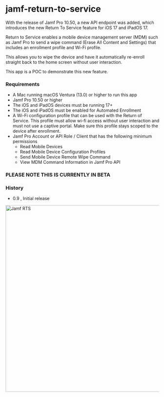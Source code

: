 # jamf-return-to-service
With the release of Jamf Pro 10.50, a new API endpoint was added, which introduces the new Return To Service feature for iOS 17 and iPadOS 17.

Return to Service enables a mobile device management server (MDM) such as Jamf Pro to send a wipe command (Erase All Content and Settings) that includes an enrollment profile and Wi-Fi profile.

This allows you to wipe the device and have it automatically re-enroll straight back to the home screen without user interaction.

This app is a POC to demonstrate this new feature.

### Requirements

- A Mac running macOS Ventura (13.0) or higher to run this app
- Jamf Pro 10.50 or higher
- The iOS and iPadOS devices must be running 17+
- The iOS and iPadOS must be enabled for Automated Enrollment
- A Wi-Fi configuration profile that can be used with the Return of Service. This profile must allow wi-fi access without user interaction and must not use a captive portal. Make sure this profile stays scoped to the device after enrollment.
- Jamf Pro Account or API Role / Client that has the following minimum permissions
  - Read Mobile Devices
  - Read Mobile Device Configuration Profiles
  - Send Mobile Device Remote Wipe Command
  - View MDM Command Information in Jamf Pro API

### PLEASE NOTE THIS IS CURRENTLY IN BETA

### History

- 0.9 , Initial release

<img width="612" alt="Jamf RTS" src="https://github.com/red5coder/jamf-return-to-service/assets/29920386/e64b8257-5a60-4192-bca5-5309905e527e">
